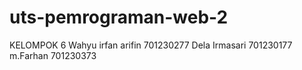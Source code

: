 # uts-pemrograman-web-2
KELOMPOK 6
Wahyu irfan arifin 701230277
Dela Irmasari 701230177
m.Farhan 701230373
